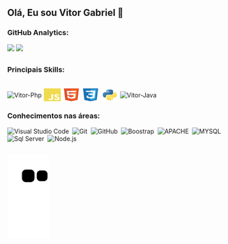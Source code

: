 ## Olá, Eu sou Vitor Gabriel 👋

### GitHub Analytics:
<p align="left">
  
<img height="155em" src="https://github-readme-stats-eight-theta.vercel.app/api?username=VitorTo&show_icons=true&bg_color=DEG,000000,00341B,0CF574&text_color=8BFFBF&icon_color=0CF574&title_color=0CF574"/>
<img height="155em"  src="https://github-readme-stats-eight-theta.vercel.app/api/top-langs/?username=VitorTo&layout=compact&langs_count=8&&bg_color=DEG,0CF574,00341B,000000&text_color=8BFFBF&icon_color=0CF574&title_color=0CF574&"/>
  
##
### Principais Skills:
<div style="display: inline_block"><br>
  <img align="center" alt="Vitor-Php" height="50" width="40" src = "https://cdn.jsdelivr.net/gh/devicons/devicon/icons/php/php-original.svg" />
  <img align="center" alt="Vitor-Js" height="30" width="40" src="https://raw.githubusercontent.com/devicons/devicon/master/icons/javascript/javascript-plain.svg">
  <img align="center" alt="Vitor-HTML" height="30" width="40" src="https://raw.githubusercontent.com/devicons/devicon/master/icons/html5/html5-original.svg">
  <img align="center" alt="Vitor-CSS" height="30" width="40" src="https://raw.githubusercontent.com/devicons/devicon/master/icons/css3/css3-original.svg">
  <img align="center" alt="Vitor-Python" height="30" width="40" src="https://raw.githubusercontent.com/devicons/devicon/master/icons/python/python-original.svg">
  <img align="center" alt="Vitor-Java" height="30" width="40" src = "https://cdn.jsdelivr.net/gh/devicons/devicon/icons/java/java-original-wordmark.svg" />
  
  ### Conhecimentos nas áreas:
  
  ![Visual Studio Code](https://img.shields.io/badge/-Visual%20Studio%20Code-05122A?style=for-the-badge&logo=visual-studio-code&logoColor=007ACC)&nbsp;
  ![Git](https://img.shields.io/badge/-Git-05122A?style=for-the-badge&logo=git)&nbsp;
  ![GitHub](https://img.shields.io/badge/-GitHub-05122A?style=for-the-badge&logo=github)&nbsp;
  ![Boostrap](https://img.shields.io/badge/-boostrap-05122A?style=for-the-badge&logo=bootstrap)&nbsp;
  ![APACHE](https://img.shields.io/badge/-APACHE-05122A?style=for-the-badge&logo=apache)&nbsp;
  ![MYSQL](https://img.shields.io/badge/-MYSQL-05122A?style=for-the-badge&logo=MYSQL)&nbsp;
  ![Sql Server](https://img.shields.io/badge/-Sql%20Server-05122A?style=for-the-badge&logo=Sql)&nbsp;
  ![Node.js](https://img.shields.io/badge/-Node.js-05122A?style=for-the-badge&logo=node.js)&nbsp;
  
</div>

##

<div>
  
![Snake animation](https://github.com/VitorTo/VitorTo/blob/output/github-contribution-grid-snake.svg)
  
</div>

